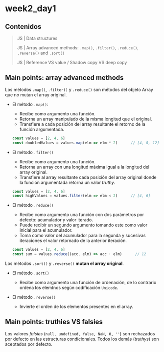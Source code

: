 # week2_day1

## Contenidos

> JS | Data structures
>
> JS | Array advanced methods: `.map()`, `.filter()`, `.reduce()`, `.reverse()` and `.sort()`
> 
> JS | Reference VS value / Shadow copy VS deep copy


## Main points: array advanced methods

Los métodos `.map()`, `.filter()` y `.reduce()` son métodos del objeto Array que no mutan el array original.

- El método `.map()`:
  - Recibe como argumento una función.
  - Retorna un array manipulado de la misma longitud que el original.
  - Transfiere a cada posición del array resultante el retorno de la función argumentada.
  ````javascript
  const values = [2, 4, 6]
  const doubledValues = values.map(elm => elm * 2)      // [4, 8, 12]
  ````
    
- El método `.filter()`
  - Recibe como argumento una función.
  - Retorna un array con una longitud máxima igual a la longitud del array original.
  - Transfiere al array resultante cada posición del array original donde la función argumentada retorna un valor _truthy_.
  ````javascript
  const values = [2, 4, 6]
  const highValues = values.filter(elm => elm < 2)      // [4, 6] 
  ````
  
- El método `.reduce()` 
  - Recibe como argumento una función con dos parámetros por defecto: acumulador y valor iterado.
  - Puede recibir un segundo argumento tomando este como valor inicial para el acumulador.
  - Toma como valor del acumulador para la segunda y sucesivas iteraciones el valor retornado de la anterior iteración.
  ````javascript
  const values = [2, 4, 6]
  const sum = values.reduce((acc, elm) => acc + elm)      // 12 
  ````
  
Los métodos `.sort()` y `.reverse()` **mutan el array original**.

- El método `.sort()` 
  - Recibe como argumento una función de ordenación, de lo contrario ordena los elemtnos según codificación `Unicode`.

- El método `.reverse()` 
  - Invierte el orden de los elementos presentes en el array.
  
 
## Main points: truthies VS falsies
Los valores _falsies_ (`null, undefined, false, NaN, 0, ''`) son rechazados por defecto en las estructuras condicionales. Todos los demás (_truthys_) son aceptados por defecto.

